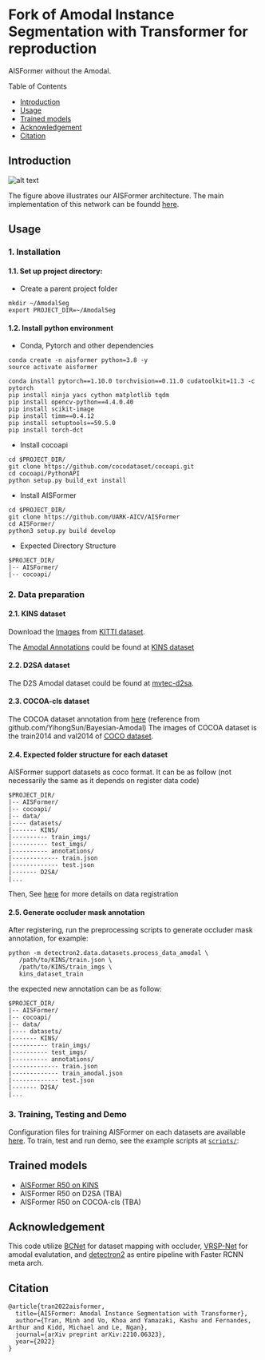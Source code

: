 # Fork of Amodal Instance Segmentation with Transformer for reproduction 

AISFormer without the Amodal.

Table of Contents
* [Introduction](#introduction)
* [Usage](#usage)
* [Trained models](#trained-models)
* [Acknowledgement](#acknowledgement)
* [Citation](#citation)

## Introduction
![alt text](assets/arch.png "AISFormer architecture")

The figure above illustrates our AISFormer architecture. The main implementation of this network can be foundd [here](detectron2/modeling/roi_heads/aisformer/aisformer.py).

## Usage
### 1. Installation
#### 1.1. Set up project directory:
- Create a parent project folder
```
mkdir ~/AmodalSeg
export PROJECT_DIR=~/AmodalSeg 
```

#### 1.2. Install python environment
- Conda, Pytorch and other dependencies
```
conda create -n aisformer python=3.8 -y
source activate aisformer 

conda install pytorch==1.10.0 torchvision==0.11.0 cudatoolkit=11.3 -c pytorch
pip install ninja yacs cython matplotlib tqdm
pip install opencv-python==4.4.0.40
pip install scikit-image
pip install timm==0.4.12
pip install setuptools==59.5.0
pip install torch-dct
```
- Install cocoapi
```
cd $PROJECT_DIR/
git clone https://github.com/cocodataset/cocoapi.git
cd cocoapi/PythonAPI
python setup.py build_ext install
```
- Install AISFormer
```
cd $PROJECT_DIR/
git clone https://github.com/UARK-AICV/AISFormer
cd AISFormer/
python3 setup.py build develop
```
- Expected Directory Structure
```
$PROJECT_DIR/
|-- AISFormer/
|-- cocoapi/
```

### 2. Data preparation
#### 2.1. KINS dataset
Download the [Images](http://www.cvlibs.net/download.php?file=data_object_image_2.zip)
from [KITTI dataset](http://www.cvlibs.net/datasets/kitti/eval_object.php?obj_benchmark=2d). 

The [Amodal Annotations](https://drive.google.com/drive/folders/1FuXz1Rrv5rrGG4n7KcQHVWKvSyr3Tkyo?usp=sharing)
could be found at [KINS dataset](https://github.com/qqlu/Amodal-Instance-Segmentation-through-KINS-Dataset)

#### 2.2. D2SA dataset
The D2S Amodal dataset could be found at [mvtec-d2sa](https://www.mvtec.com/company/research/datasets/mvtec-d2s/).

#### 2.3. COCOA-cls dataset
The COCOA dataset annotation from [here](https://drive.google.com/file/d/1n1vvOaT701dAttxxGeMKQa7k9OD_Ds51/view) (reference from github.com/YihongSun/Bayesian-Amodal)
The images of COCOA dataset is the train2014 and val2014 of [COCO dataset](http://cocodataset.org/).

#### 2.4. Expected folder structure for each dataset
AISFormer support datasets as coco format. It can be as follow (not necessarily the same as it depends on register data code)
```
$PROJECT_DIR/
|-- AISFormer/
|-- cocoapi/
|-- data/
|---- datasets/
|------- KINS/
|---------- train_imgs/
|---------- test_imgs/
|---------- annotations/
|------------- train.json
|------------- test.json
|------- D2SA/
|...
```
Then, See [here](detectron2/data/datasets/builtin.py) for more details on data registration

#### 2.5. Generate occluder mask annotation
After registering, run the preprocessing scripts to generate occluder mask annotation, for example:
```
python -m detectron2.data.datasets.process_data_amodal \
   /path/to/KINS/train.json \
   /path/to/KINS/train_imgs \
   kins_dataset_train
```
the expected new annotation can be as follow:
```
$PROJECT_DIR/
|-- AISFormer/
|-- cocoapi/
|-- data/
|---- datasets/
|------- KINS/
|---------- train_imgs/
|---------- test_imgs/
|---------- annotations/
|------------- train.json
|------------- train_amodal.json
|------------- test.json
|------- D2SA/
|...
```

### 3. Training, Testing and Demo
Configuration files for training AISFormer on each datasets are available [here](configs/).
To train, test and run demo, see the example scripts at [`scripts/`](scripts/):

## Trained models
- [AISFormer R50 on KINS](https://uark-my.sharepoint.com/:u:/g/personal/minht_uark_edu/EVlbF-R4dUpPnypJNggm8foBkGWohOg7L5IhrRg2vNHESQ?e=iq1fnF)
- AISFormer R50 on D2SA (TBA)
- AISFormer R50 on COCOA-cls (TBA)
## Acknowledgement
This code utilize [BCNet](https://github.com/lkeab/BCNet) for dataset mapping with occluder, [VRSP-Net](https://github.com/YutingXiao/Amodal-Segmentation-Based-on-Visible-Region-Segmentation-and-Shape-Prior) for amodal evalutation, and [detectron2](https://github.com/facebookresearch/detectron2) as entire pipeline with Faster RCNN meta arch.

## Citation
```
@article{tran2022aisformer,
  title={AISFormer: Amodal Instance Segmentation with Transformer},
  author={Tran, Minh and Vo, Khoa and Yamazaki, Kashu and Fernandes, Arthur and Kidd, Michael and Le, Ngan},
  journal={arXiv preprint arXiv:2210.06323},
  year={2022}
}
```
